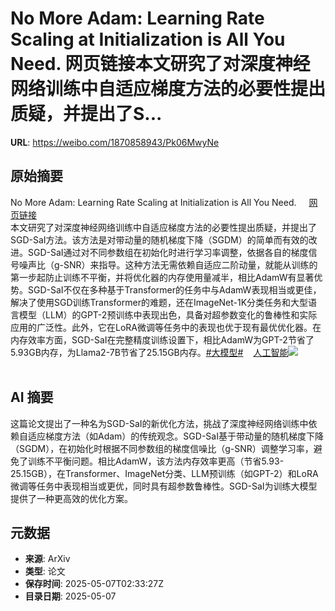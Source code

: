 # No More Adam: Learning Rate Scaling at Initialization is All You Need. 网页链接本文研究了对深度神经网络训练中自适应梯度方法的必要性提出质疑，并提出了S...

**URL**: https://weibo.com/1870858943/Pk06MwyNe

## 原始摘要

No More Adam: Learning Rate Scaling at Initialization is All You Need. <a href="https://weibo.cn/sinaurl?u=https%3A%2F%2Fwww.aminer.cn%2Fpub%2F6762315eae8580e7ff8ed69e%2Fno-more-adam-learning-rate-scaling-at-initialization-is-all-you-need" data-hide=""><span class="url-icon"><img style="width: 1rem;height: 1rem" src="https://h5.sinaimg.cn/upload/2015/09/25/3/timeline_card_small_web_default.png" referrerpolicy="no-referrer"></span><span class="surl-text">网页链接</span></a><br>本文研究了对深度神经网络训练中自适应梯度方法的必要性提出质疑，并提出了SGD-SaI方法。该方法是对带动量的随机梯度下降（SGDM）的简单而有效的改进。SGD-SaI通过对不同参数组在初始化时进行学习率调整，依据各自的梯度信号噪声比（g-SNR）来指导。这种方法无需依赖自适应二阶动量，就能从训练的第一步起防止训练不平衡，并将优化器的内存使用量减半，相比AdamW有显著优势。SGD-SaI不仅在多种基于Transformer的任务中与AdamW表现相当或更佳，解决了使用SGD训练Transformer的难题，还在ImageNet-1K分类任务和大型语言模型（LLM）的GPT-2预训练中表现出色，具备对超参数变化的鲁棒性和实际应用的广泛性。此外，它在LoRA微调等任务中的表现也优于现有最优优化器。在内存效率方面，SGD-SaI在完整精度训练设置下，相比AdamW为GPT-2节省了5.93GB内存，为Llama2-7B节省了25.15GB内存。<a href="https://m.weibo.cn/search?containerid=231522type%3D1%26t%3D10%26q%3D%23%E5%A4%A7%E6%A8%A1%E5%9E%8B%23&amp;extparam=%23%E5%A4%A7%E6%A8%A1%E5%9E%8B%23" data-hide=""><span class="surl-text">#大模型#</span></a><a href="https://m.weibo.cn/p/index?extparam=%E4%BA%BA%E5%B7%A5%E6%99%BA%E8%83%BD&amp;containerid=100808f068f0dad74789bee210163c40a4b50d" data-hide=""><span class="url-icon"><img style="width: 1rem;height: 1rem" src="https://n.sinaimg.cn/photo/5213b46e/20180926/timeline_card_small_super_default.png" referrerpolicy="no-referrer"></span><span class="surl-text">人工智能</span></a><img style="" src="https://tvax4.sinaimg.cn/large/6f830abfly1hzrut5jebij21na0z04qp.jpg" referrerpolicy="no-referrer"><br><br>

## AI 摘要

这篇论文提出了一种名为SGD-SaI的新优化方法，挑战了深度神经网络训练中依赖自适应梯度方法（如Adam）的传统观念。SGD-SaI基于带动量的随机梯度下降（SGDM），在初始化时根据不同参数组的梯度信噪比（g-SNR）调整学习率，避免了训练不平衡问题。相比AdamW，该方法内存效率更高（节省5.93-25.15GB），在Transformer、ImageNet分类、LLM预训练（如GPT-2）和LoRA微调等任务中表现相当或更优，同时具有超参数鲁棒性。SGD-SaI为训练大模型提供了一种更高效的优化方案。

## 元数据

- **来源**: ArXiv
- **类型**: 论文
- **保存时间**: 2025-05-07T02:33:27Z
- **目录日期**: 2025-05-07
